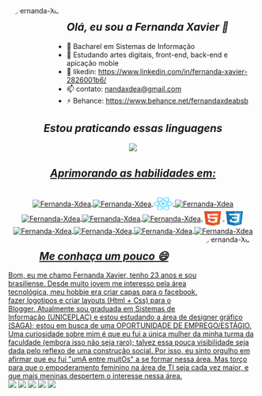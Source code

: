  
 <div> <img align="left" alt="Fernanda-Xdea" height="200" style="border-radius:50px;" src="https://i.picasion.com/pic92/3c08641a8fdb4b574613170a5a00b5e6.gif"> </div>
 
  <i> <h2> Olá, eu sou a Fernanda Xavier 👋 </h2> </i>
- 🔭 Bacharel em Sistemas de Informação
- 🌱 Estudando artes digitais, front-end, back-end e apicação mobie
- 💬 likedin: https://www.linkedin.com/in/fernanda-xavier-2826001b6/
- 📫 contato: nandaxdea@gmail.com
- ⚡ Behance: https://www.behance.net/fernandaxdeabsb
<div align="center"> <i> <h2> Estou praticando essas linguagens </h2> </i></div>
 
<div align="center">
  <a href="https://github.com/FernandaXdea">
  <img height="150em" src="https://github-readme-stats.vercel.app/api/top-langs/?username=FernandaXdea&layout=compact&langs_count=7&theme=radical"/>
</div>
 <div align="center"> <i> <h2> Aprimorando as habilidades em: </h2> </i></div>
 <div align="center">
<div style="display: inline_block"><br>
  <img align="center" alt="Fernanda-Xdea" height="30" width="40" src="https://cdn.jsdelivr.net/gh/devicons/devicon/icons/javascript/javascript-plain.svg">
  <img align="center" alt="Fernanda-Xdea" height="30" width="40" src="https://cdn.jsdelivr.net/gh/devicons/devicon/icons/postgresql/postgresql-plain.svg">
  <img align="center" alt="Fernanda-Xdea" height="30" width="40" src="https://raw.githubusercontent.com/devicons/devicon/master/icons/react/react-original.svg">
  <img align="center" alt="Fernanda-Xdea" height="30" width="40" src="https://cdn.jsdelivr.net/gh/devicons/devicon/icons/vscode/vscode-original.svg">
  <img align="center" alt="Fernanda-Xdea" height="30" width="40" src="https://cdn.jsdelivr.net/gh/devicons/devicon/icons/mysql/mysql-original-wordmark.svg" />
  <img align="center" alt="Fernanda-Xdea" height="30" width="40" src="https://cdn.jsdelivr.net/gh/devicons/devicon/icons/mongodb/mongodb-plain-wordmark.svg" />
  <img align="center" alt="Fernanda-Xdea" height="30" width="40" src="https://cdn.jsdelivr.net/gh/devicons/devicon/icons/java/java-original-wordmark.svg" />
  <img align="center" alt="Fernanda-Xdea" height="30" width="40" src="https://raw.githubusercontent.com/devicons/devicon/master/icons/html5/html5-original.svg">
  <img align="center" alt="Fernanda-Xdea" height="30" width="40" src="https://raw.githubusercontent.com/devicons/devicon/master/icons/css3/css3-original.svg">
  <img align="center" alt="Fernanda-Xdea" height="30" width="40" src="https://cdn.jsdelivr.net/gh/devicons/devicon/icons/photoshop/photoshop-line.svg">
  <img align="center" alt="Fernanda-Xdea" height="30" width="40" src="https://cdn.jsdelivr.net/gh/devicons/devicon/icons/oracle/oracle-original.svg">
  <img align="center" alt="Fernanda-Xdea" height="30" width="40" src="https://cdn.jsdelivr.net/gh/devicons/devicon/icons/canva/canva-original.svg">
  <img align="center" alt="Fernanda-Xdea" height="30" width="40" src="https://cdn.jsdelivr.net/gh/devicons/devicon/icons/behance/behance-original.svg">
  <img align="right" alt="Fernanda-Xdea" height="150" style="border-radius:50px;" src="https://i.picasion.com/pic91/4eb8e4b1c3fea7509478a8aeebfcc6d2.gif">
</div></div>
<div align="center"> <i> <h2> Me conhaça um pouco 😄 </h2> </i></div>
 Bom, eu me chamo Fernanda Xavier, tenho 23 anos e sou brasiliense. Desde muito jovem me interesso pela área tecnológica, meu hobbie era criar capas para o facebook, fazer logotipos e criar layouts (Html + Css) para o Blogger. Atualmente sou graduada em Sistemas de Informação (UNICEPLAC) e estou estudando a área de designer gráfico (SAGA); estou em busca de uma OPORTUNIDADE DE EMPREGO/ESTÁGIO. Uma curiosidade sobre mim é que eu fui a única mulher da minha turma da faculdade (embora isso não seja raro); talvez essa pouca visibilidade seja dada pelo reflexo de uma construção social. Por isso, eu sinto orgulho em afirmar que eu fui "umA entre muitOs" a se formar nessa área. Mas torço para que o empoderamento feminino na área de TI seja cada vez maior, e que mais meninas despertem o interesse nessa área.
  <div> 
  <a href="https://www.youtube.com/channel/UCSSVGgs9B08G-MXRY1RPLyQ" target="_blank"><img src="https://img.shields.io/badge/YouTube-FF0000?style=for-the-badge&logo=youtube&logoColor=white" target="_blank"></a>
  <a href="https://www.instagram.com/fernanda._.xdea/" target="_blank"><img src="https://img.shields.io/badge/-Instagram-%23E4405F?style=for-the-badge&logo=instagram&logoColor=white" target="_blank"></a>
 <a href="COLOCARLINK" target="_blank"><img src="https://img.shields.io/badge/Discord-7289DA?style=for-the-badge&logo=discord&logoColor=white" target="_blank"></a> 
  <a href = "mailto:nandaxdea@gmail.com"><img src="https://img.shields.io/badge/-Gmail-%23333?style=for-the-badge&logo=gmail&logoColor=white" target="_blank"></a>
  <a href="https://www.linkedin.com/in/fernanda-xavier-2826001b6/" target="_blank"><img src="https://img.shields.io/badge/-LinkedIn-%230077B5?style=for-the-badge&logo=linkedin&logoColor=white" target="_blank"></a> 
 

